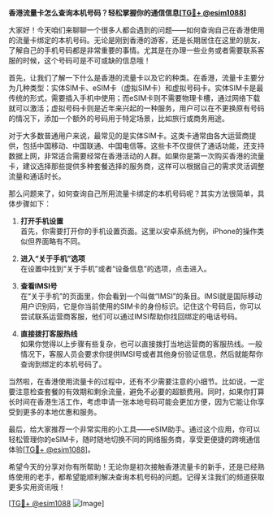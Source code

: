 **香港流量卡怎么查询本机号码？轻松掌握你的通信信息[[TG💪+ @esim1088](https://t.me/s/esim1088)]**

大家好！今天咱们来聊聊一个很多人都会遇到的问题——如何查询自己在香港使用的流量卡绑定的本机号码。无论是刚到香港的游客，还是长期居住在这里的朋友，了解自己的手机号码都是非常重要的事情。尤其是在办理一些业务或者需要联系客服的时候，这个号码可是不可或缺的信息哦！

首先，让我们了解一下什么是香港的流量卡以及它的种类。在香港，流量卡主要分为几种类型：实体SIM卡、eSIM卡（虚拟SIM卡）和虚拟号码卡。实体SIM卡是最传统的形式，需要插入手机中使用；而eSIM卡则不需要物理卡槽，通过网络下载就可以激活；虚拟号码卡则是近年来兴起的一种服务，用户可以在不更换原有号码的情况下，添加一个额外的号码用于特定场景，比如旅行或商务用途。

对于大多数普通用户来说，最常见的是实体SIM卡。这类卡通常由各大运营商提供，包括中国移动、中国联通、中国电信等。这些卡不仅提供了通话功能，还支持数据上网，非常适合需要经常在香港活动的人群。如果你是第一次购买香港的流量卡，建议选择那些提供多种套餐选择的服务商，这样可以根据自己的需求灵活调整流量和通话时长。

那么问题来了，如何查询自己所用流量卡绑定的本机号码呢？其实方法很简单，具体步骤如下：

1. **打开手机设置**  
   首先，你需要打开你的手机设置页面。这里以安卓系统为例，iPhone的操作类似但界面略有不同。

2. **进入“关于手机”选项**  
   在设置中找到“关于手机”或者“设备信息”的选项，点击进入。

3. **查看IMSI号**  
   在“关于手机”的页面里，你会看到一个叫做“IMSI”的条目。IMSI就是国际移动用户识别码，它是你当前使用的SIM卡的身份标识。记住这个号码后，你可以尝试联系运营商客服，他们可以通过IMSI帮助你找回绑定的电话号码。

4. **直接拨打客服热线**  
   如果你觉得以上步骤有些复杂，也可以直接拨打当地运营商的客服热线。一般情况下，客服人员会要求你提供IMSI号或者其他身份验证信息，然后就能帮你查询到绑定的本机号码了。

当然啦，在香港使用流量卡的过程中，还有不少需要注意的小细节。比如说，一定要注意检查套餐的有效期和剩余流量，避免不必要的超额费用。同时，如果你打算长时间在香港生活工作，考虑申请一张本地号码可能会更加方便，因为它能让你享受到更多的本地优惠和服务。

最后，给大家推荐一个非常实用的小工具——eSIM助手。通过这个应用，你可以轻松管理你的eSIM卡，随时随地切换不同的网络服务商，享受更便捷的跨境通信体验[[TG💪+ @esim1088](https://t.me/s/esim1088)]。

希望今天的分享对你有所帮助！无论你是初次接触香港流量卡的新手，还是已经熟练使用的老手，都希望能顺利解决查询本机号码的问题。记得关注我们的频道获取更多实用资讯哦！

[[TG💪+ @esim1088](https://t.me/s/esim1088) ![Image](https://i.postimg.cc/4NQfJmqS/Snipaste-2025-05-13-00-14-12.png)]